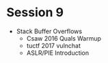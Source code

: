 # Session 9   

* Stack Buffer Overflows
    * Csaw 2016 Quals Warmup
    * tuctf 2017 vulnchat
    * ASLR/PIE Introduction